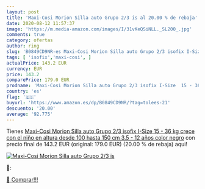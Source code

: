 ```yaml
---
layout: post
title: 'Maxi-Cosi Morion Silla auto Grupo 2/3 is al 20.00 % de rebaja'
date: 2020-08-12 11:57:37
image: 'https://m.media-amazon.com/images/I/31vKeQSiNLL._SL200_.jpg'
comments: true
category: ofertas
author: ring
slug: 'B0849CD9NR-es Maxi-Cosi Morion Silla auto Grupo 2/3 isofix I-Size 15 -...'
tags: [ 'isofix','maxi-cosi', ]
actualPrice: 143.2 EUR
currency: EUR
price: 143.2
comparePrice: 179.0 EUR
prodname: 'Maxi-Cosi Morion Silla auto Grupo 2/3 isofix I-Size  15 - 36 kg  crece con el niño en altura desde 100 hasta 150 cm  3.5 - 12 años   color negro'
country: 'es'
flag: '🇪🇸'
buyurl: 'https://www.amazon.es/dp/B0849CD9NR/?tag=tolees-21'
descuento: '20.00'
average: '92.775'
---
```


Tienes [Maxi-Cosi Morion Silla auto Grupo 2/3 isofix I-Size  15 - 36 kg  crece con el niño en altura desde 100 hasta 150 cm  3.5 - 12 años   color negro](https://www.amazon.es/dp/B0849CD9NR/?tag=tolees-21) con precio final de  143.2 EUR (original: 179.0 EUR) (20.00 %  de rebaja) aqui!

[![Maxi-Cosi Morion Silla auto Grupo 2/3 is](https://m.media-amazon.com/images/I/31vKeQSiNLL._SL200_.jpg)](https://www.amazon.es/dp/B0849CD9NR/?tag=tolees-21)

🔎:


[🛒 Comprar!!!](https://www.amazon.es/dp/B0849CD9NR/?tag=tolees-21)
